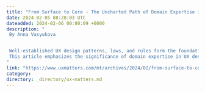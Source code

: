 ```yaml
---
title: "From Surface to Core - The Uncharted Path of Domain Expertise in UX"
date: 2024-02-05 08:28:03 UTC
dateadded: 2024-02-06 00:00:09 +0000
description: "
 By Anna Vasyukova 


 Well-established UX design patterns, laws, and rules form the foundation of our profession. Foundational principles steer our design decisions and offer scaffolding for our design processes. These tools and techniques make up our toolkit. In contrast, domain expertise provides the blueprint, which gives us the context, depth, and understanding to use our design tools effectively. For example, the design of a healthcare app requires knowledge of healthcare protocols, while designing a finance tool demands financial expertise. 
 This article emphasizes the significance of domain expertise in UX design, positioning it as essential for informed decision-making, efficient communication, and enhanced user empathy. Any UX designer who lacks domain knowledge faces  significant challenges  during the discovery phase,   highlighting the need for designers to adapt quickly to new industries. It also outlines a strategic learning plan for acquiring domain expertise, with a focus on identifying knowledge gaps, useful learning approaches, and the efficient creation  of documentation. Read More 
"
link: "https://www.uxmatters.com/mt/archives/2024/02/from-surface-to-core-the-uncharted-path-of-domain-expertise-in-ux.php"
category:
directory: _directory/ux-matters.md
---
```

